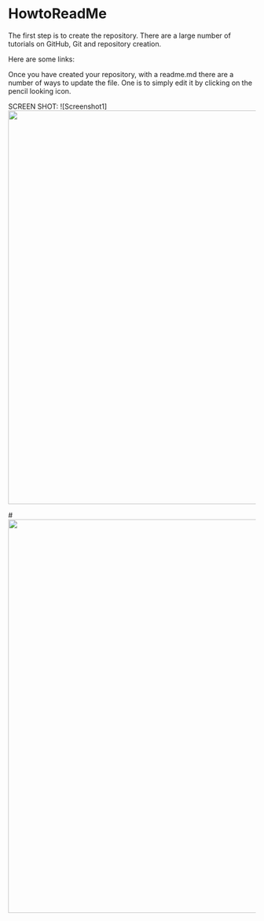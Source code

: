 # HowtoReadMe
The first step is to create the repository. There are a large number of tutorials on GitHub, Git and repository creation. 

Here are some links: 

Once you have created your repository, with a readme.md there are a number of ways to update the file.  One is to simply edit it by clicking on the pencil looking icon. 

SCREEN SHOT: 
![Screenshot1]<img src="master\pics\screenshot1.png" width="800px" height="auto"> 

#<img src="e5kui\src\assets\img\launch\bunda3d5000FloorElevatorControlsFigmaPrototypeFileRouting.png" width="800px" height="auto">
